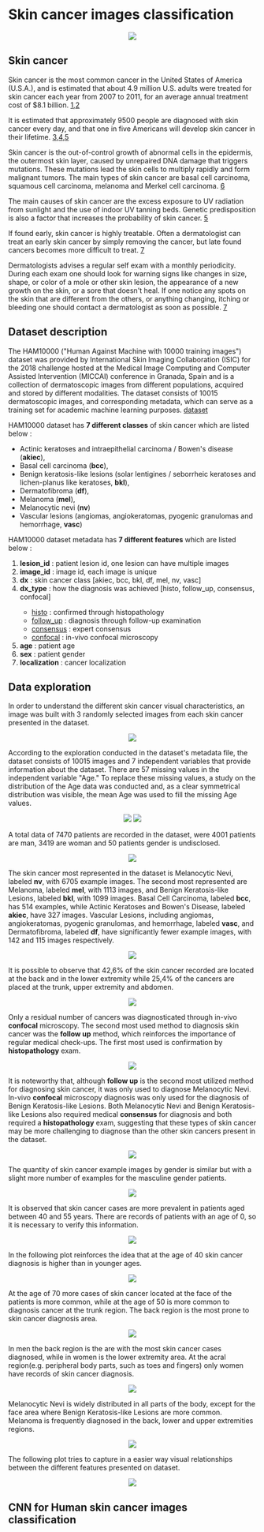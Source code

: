 # Skin cancer images classification


<div align="center">
    <img src="/readme_images/checking_skin_cancer.jpg">
</div>

## Skin cancer 

Skin cancer is the most common cancer in the United States of America (U.S.A.), and is estimated that about 4.9 million U.S. adults were treated for skin cancer each year from 2007 to 2011, for an average annual treatment cost of $8.1 billion. [1](https://pubmed.ncbi.nlm.nih.gov/26042651/),[2](https://pubmed.ncbi.nlm.nih.gov/25442229/)

It is estimated that approximately 9500 people are diagnosed with skin cancer every day, and that one in five Americans will develop skin cancer in their lifetime. [3](https://pubmed.ncbi.nlm.nih.gov/25928283/),[4](https://acsjournals.onlinelibrary.wiley.com/doi/10.3322/caac.21708),[5](https://pubmed.ncbi.nlm.nih.gov/20231498/)

Skin cancer is the out-of-control growth of abnormal cells in the epidermis, the outermost skin layer, caused by unrepaired DNA damage that triggers mutations. These mutations lead the skin cells to multiply rapidly and form malignant tumors. The main types of skin cancer are basal cell carcinoma, squamous cell carcinoma, melanoma and Merkel cell carcinoma. [6](https://www.skincancer.org/skin-cancer-information/)

The main causes of skin cancer are the excess exposure to UV radiation from sunlight and the use of indoor UV tanning beds. Genetic predisposition is also a factor that increases the probability of skin cancer. [5](https://pubmed.ncbi.nlm.nih.gov/20231498/)

If found early, skin cancer is highly treatable. Often a dermatologist can treat an early skin cancer by simply removing the cancer, but late found cancers becomes more difficult to treat. [7](https://www.aad.org/public/diseases/skin-cancer/find/know-how) 

Dermatologists advises a regular self exam with a monthly periodicity. During each exam one should look for warning signs like changes in size, shape, or color of a mole or other skin lesion, the appearance of a new growth on the skin, or a sore that doesn't heal. If one notice any spots on the skin that are different from the others, or anything changing, itching or bleeding one should contact a dermatologist as soon as possible. [7](https://www.aad.org/public/diseases/skin-cancer/find/know-how)


## Dataset description

The HAM10000 ("Human Against Machine with 10000 training images") dataset was provided by International Skin Imaging Collaboration (ISIC) for the 2018 challenge hosted at the Medical Image Computing and Computer Assisted Intervention (MICCAI) conference in Granada, Spain and is a collection of dermatoscopic images from different populations, acquired and stored by different modalities. The dataset consists of 10015 dermatoscopic images, and corresponding metadata, which can serve as a training set for academic machine learning purposes. [dataset](https://dataverse.harvard.edu/dataset.xhtml?persistentId=doi:10.7910/DVN/DBW86T)

HAM10000 dataset has **7 different classes** of skin cancer which are listed below :
- Actinic keratoses and intraepithelial carcinoma / Bowen's disease (**akiec**), 
- Basal cell carcinoma (**bcc**), 
- Benign keratosis-like lesions (solar lentigines / seborrheic keratoses and lichen-planus like keratoses, **bkl**),
- Dermatofibroma (**df**),
- Melanoma (**mel**), 
- Melanocytic nevi (**nv**) 
- Vascular lesions (angiomas, angiokeratomas, pyogenic granulomas and hemorrhage, **vasc**)

HAM10000 dataset metadata has **7 different features** which are listed below :

<ol>
  <li><strong>lesion_id</strong> : patient lesion id, one lesion can have multiple images</li>
  <li><strong>image_id</strong> : image id, each image is unique</li>
  <li><strong>dx</strong> : skin cancer class [akiec, bcc, bkl, df, mel, nv, vasc]</li>
  <li><strong>dx_type</strong> : how the diagnosis was achieved [histo, follow_up, consensus, confocal]</li>
    <ul>
      <li><ins>histo</ins> : confirmed through histopathology </li>
      <li><ins>follow_up</ins> : diagnosis through follow-up examination</li>
      <li><ins>consensus</ins> : expert consensus</li>
      <li><ins>confocal</ins> : in-vivo confocal microscopy</li>
    </ul>
  <li><strong>age</strong> : patient age</li>
  <li><strong>sex</strong> : patient gender</li>
  <li><strong>localization</strong> : cancer localization</li>
</ol>


## Data exploration

In order to understand the different skin cancer visual characteristics, an image was built with 3 randomly selected images from each skin cancer presented in the dataset.

<div align="center">
    <img src="/readme_images/mosaic_skin_cancer.png">
</div>

According to the exploration conducted in the dataset's metadata file, the dataset consists of 10015 images and 7 independent variables that provide information about the dataset. There are 57 missing values in the independent variable "Age." To replace these missing values, a study on the distribution of the Age data was conducted and, as a clear symmetrical distribution was visible, the mean Age was used to fill the missing Age values.

<div align="center">
    <img src="/readme_images/age_boxplot.png">
    <img src="/readme_images/age_distplot.png">
</div>

A total data of 7470 patients are recorded in the dataset, were 4001 patients are man, 3419 are woman and 50 patients gender is undisclosed.

<div align="center">
    <img src="/readme_images/gender_plot.png">
</div>

The skin cancer most represented in the dataset is Melanocytic Nevi, labeled **nv**, with 6705 example images. The second most represented are Melanoma, labeled **mel**, with 1113 images, and Benign Keratosis-like Lesions, labeled **bkl**, with 1099 images. Basal Cell Carcinoma, labeled **bcc**, has 514 examples, while Actinic Keratoses and Bowen's Disease, labeled **akiec**, have 327 images. Vascular Lesions, including angiomas, angiokeratomas, pyogenic granulomas, and hemorrhage, labeled **vasc**, and Dermatofibroma, labeled **df**, have significantly fewer example images, with 142 and 115 images respectively.

<div align="center">
    <img src="/readme_images/cancer_plot.png">
</div>

It is possible to observe that 42,6% of the skin cancer recorded are located at the back and in the lower extremity while 25,4% of the cancers are placed at the trunk, upper extremity and abdomen.

<div align="center">
    <img src="/readme_images/cancer_localization_plot.png">
</div>

Only a residual number of cancers was diagnosticated through in-vivo **confocal** microscopy. The second most used method to diagnosis skin cancer was the **follow up** method, which reinforces the importance of regular medical check-ups. The first most used is confirmation by **histopathology** exam.

<div align="center">
    <img src="/readme_images/cancer_diagnosis_types_plot.png">
</div>

It is noteworthy that, although **follow up** is the second most utilized method for diagnosing skin cancer, it was only used to diagnose Melanocytic Nevi. In-vivo **confocal** microscopy diagnosis was only used for the diagnosis of Benign Keratosis-like Lesions. Both Melanocytic Nevi and Benign Keratosis-like Lesions also required medical **consensus** for diagnosis and both required a **histopathology** exam, suggesting that these types of skin cancer may be more challenging to diagnose than the other skin cancers present in the dataset.

<div align="center">
    <img src="/readme_images/each_cancer_diagnosis_types_plot.png">
</div>

The quantity of skin cancer example images by gender is similar but with a slight more number of examples for the masculine gender patients.

<div align="center">
    <img src="/readme_images/cancer_types_prevalence_gender.png">
</div>

It is observed that skin cancer cases are more prevalent in patients aged between 40 and 55 years. There are records of patients with an age of 0, so it is necessary to verify this information.

<div align="center">
    <img src="/readme_images/gender_age_plot.png">
</div>

In the following plot reinforces the idea that at the age of 40 skin cancer diagnosis is higher than in younger ages.
<div align="center">
    <img src="/readme_images/age_cancer_plot.png">
</div>

At the age of 70 more cases of skin cancer located at the face of the patients is more common, while at the age of 50 is more common to diagnosis cancer at the trunk region. The back region is the most prone to skin cancer diagnosis area.

<div align="center">
    <img src="/readme_images/age_cancer_localization_plot.png">
</div>

In men the back region is the are with the most skin cancer cases diagnosed, while in women is the lower extremity area. At the acral region(e.g. peripheral body parts, such as toes and fingers) only women have records of skin cancer diagnosis.

<div align="center">
    <img src="/readme_images/cancer_prevalent_localization_gender.png">
</div>

Melanocytic Nevi is widely distributed in all parts of the body, except for the face area where Benign Keratosis-like Lesions are more common. Melanoma is frequently diagnosed in the back, lower and upper extremities regions.

<div align="center">
    <img src="/readme_images/cancer_prevalent_localization.png">
</div>


The following plot tries to capture in a easier way visual relationships between the different features presented on dataset.
<div align="center">
    <img src="/readme_images/visual_relationships.png">
</div>



## CNN for Human skin cancer images classification
